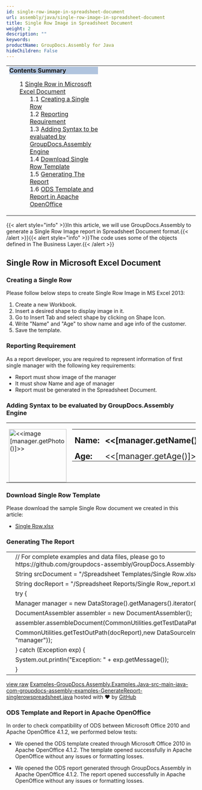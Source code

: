 ```yaml
---
id: single-row-image-in-spreadsheet-document
url: assembly/java/single-row-image-in-spreadsheet-document
title: Single Row Image in Spreadsheet Document
weight: 2
description: ""
keywords: 
productName: GroupDocs.Assembly for Java
hideChildren: False
---
```

<table class="sectionMacro" border="0" cellpadding="5" cellspacing="0" width="100%"><tbody><tr><td valign="top" width="50%"><div class="panel" style="border-top-width: 1px; border-right-width: 1px; border-bottom-width: 1px; border-left-width: 1px;"><div class="panelHeader" style="border-bottom-width: 1px; background-color: rgb(176, 196, 222);"><b>Contents Summary</b></div><div class="panelContent"><style type="text/css">div.rbtoc1590607145567 { padding-top: 0px; padding-right: 0px; padding-bottom: 0px; padding-left: 0px; }div.rbtoc1590607145567 ul { list-style-type: none; list-style-image: none; margin-left: 0px; }div.rbtoc1590607145567 li { margin-left: 0px; padding-left: 0px; }</style><div class="toc rbtoc1590607145567"><ul class="toc-indentation"><li><span class="TOCOutline">1</span> <a href="#SingleRowImageinSpreadsheetDocument-SingleRowinMicrosoftExcelDocument">Single Row in Microsoft Excel Document</a><ul class="toc-indentation"><li><span class="TOCOutline">1.1</span> <a href="#SingleRowImageinSpreadsheetDocument-CreatingaSingleRow">Creating a Single Row</a></li><li><span class="TOCOutline">1.2</span> <a href="#SingleRowImageinSpreadsheetDocument-ReportingRequirement">Reporting Requirement</a></li><li><span class="TOCOutline">1.3</span> <a href="#SingleRowImageinSpreadsheetDocument-AddingSyntaxtobeevaluatedbyGroupDocs.AssemblyEngine">Adding Syntax to be evaluated by GroupDocs.Assembly Engine</a></li><li><span class="TOCOutline">1.4</span> <a href="#SingleRowImageinSpreadsheetDocument-DownloadSingleRowTemplate">Download Single Row Template</a></li><li><span class="TOCOutline">1.5</span> <a href="#SingleRowImageinSpreadsheetDocument-GeneratingTheReport">Generating The Report</a></li><li><span class="TOCOutline">1.6</span> <a href="#SingleRowImageinSpreadsheetDocument-ODSTemplateandReportinApacheOpenOffice">ODS Template and Report in Apache OpenOffice</a></li></ul></li></ul></div></div></div></td><td valign="top" width="15%">&nbsp;</td><td valign="top" width="35%">&nbsp;</td></tr></tbody></table>

{{< alert style="info" >}}In this article, we will use GroupDocs.Assembly to generate a Single Row Image report in Spreadsheet Document format.{{< /alert >}}{{< alert style="info" >}}The code uses some of the objects defined in The Business Layer.{{< /alert >}}

## Single Row in Microsoft Excel Document

### Creating a Single Row

Please follow below steps to create Single Row Image in MS Excel 2013:

1.  Create a new Workbook.
2.  Insert a desired shape to display image in it.
3.  Go to Insert Tab and select shape by clicking on Shape Icon.
4.  Write "Name" and "Age" to show name and age info of the customer.
5.  Save the template.

### Reporting Requirement

As a report developer, you are required to represent information of first single manager with the following key requirements:

*   Report must show image of the manager
*   It must show Name and age of manager
*   Report must be generated in the Spreadsheet Document.

### Adding Syntax to be evaluated by GroupDocs.Assembly Engine

<table class="MsoTableGrid" border="1" cellspacing="0" cellpadding="0" style="border-collapse: collapse; border-top-color: initial; border-top-style: none; border-top-width: initial; border-right-color: initial; border-right-style: none; border-right-width: initial; border-bottom-color: initial; border-bottom-style: none; border-bottom-width: initial; border-left-color: initial; border-left-style: none; border-left-width: initial;"><tbody><tr><td width="172" valign="top" style="width: 129.05pt; border-top-color: initial; border-top-style: none; border-top-width: initial; border-right-color: initial; border-right-style: none; border-right-width: initial; border-bottom-color: initial; border-bottom-style: none; border-bottom-width: initial; border-left-color: initial; border-left-style: none; border-left-width: initial; padding-top: 0in; padding-right: 5.4pt; padding-bottom: 0in; padding-left: 5.4pt;"><p class="MsoNormal" style="margin-bottom: 0.0001pt; line-height: normal;"><img width="153" height="142" src="" alt="<<image [manager.getPhoto()]>>"></p></td><td width="436" valign="top" style="width: 326.9pt; border-top-color: initial; border-top-style: none; border-top-width: initial; border-right-color: initial; border-right-style: none; border-right-width: initial; border-bottom-color: initial; border-bottom-style: none; border-bottom-width: initial; border-left-color: initial; border-left-style: none; border-left-width: initial; padding-top: 0in; padding-right: 5.4pt; padding-bottom: 0in; padding-left: 5.4pt;"><table class="MsoTable15Plain2" border="0" cellspacing="0" cellpadding="0" style="border-collapse: collapse; border-top-color: initial; border-top-style: none; border-top-width: initial; border-right-color: initial; border-right-style: none; border-right-width: initial; border-bottom-color: initial; border-bottom-style: none; border-bottom-width: initial; border-left-color: initial; border-left-style: none; border-left-width: initial;"><tbody><tr><td width="116" valign="top" style="width: 86.7pt; padding-top: 0in; padding-right: 5.4pt; padding-bottom: 0in; padding-left: 5.4pt;"><p class="MsoNormal" style="margin-bottom: 0.0001pt; line-height: normal;"><b><span style="font-size: 16pt;">Name:</span></b></p></td><td width="305" valign="top" style="width: 228.9pt; padding-top: 0in; padding-right: 5.4pt; padding-bottom: 0in; padding-left: 5.4pt;"><p class="MsoNormal" style="margin-bottom: 0.0001pt; line-height: normal;"><b><span style="font-size: 16pt;">&lt;&lt;[manager.getName()]&gt;&gt;</span></b></p></td></tr><tr><td width="116" valign="top" style="width: 86.7pt; padding-top: 0in; padding-right: 5.4pt; padding-bottom: 0in; padding-left: 5.4pt;"><p class="MsoNormal" style="margin-bottom: 0.0001pt; line-height: normal;"><b><span style="font-size: 16pt;">Age:</span></b></p></td><td width="305" valign="top" style="width: 228.9pt; padding-top: 0in; padding-right: 5.4pt; padding-bottom: 0in; padding-left: 5.4pt;"><p class="MsoNormal" style="margin-bottom: 0.0001pt; line-height: normal;"><span style="font-size: 16pt;">&lt;&lt;[manager.getAge()]&gt;&gt;</span></p></td></tr></tbody></table><p class="MsoNormal" style="margin-bottom: 0.0001pt; line-height: normal;"></p></td></tr></tbody></table>

### Download Single Row Template

Please download the sample Single Row document we created in this article:

*   [Single Row.xlsx](https://github.com/groupdocs-assembly/GroupDocs.Assembly-for-Java/blob/master/Examples/GroupDocs.Assembly.Examples.Java/Data/Storage/Spreadsheet%20Templates/Single%20Row.xlsx?raw=true)

### Generating The Report

<table class="highlight tab-size js-file-line-container" data-tab-size="8" data-paste-markdown-skip=""><tbody><tr><td id="file-examples-groupdocs-assembly-examples-java-src-main-java-com-groupdocs-assembly-examples-generatereport-singlerowspreadsheet-java-L1" class="blob-num js-line-number" data-line-number="1"></td><td id="file-examples-groupdocs-assembly-examples-java-src-main-java-com-groupdocs-assembly-examples-generatereport-singlerowspreadsheet-java-LC1" class="blob-code blob-code-inner js-file-line"><span class="pl-c"><span class="pl-c">//</span> For complete examples and data files, please go to https://github.com/groupdocs-assembly/GroupDocs.Assembly-for-Java</span></td></tr><tr><td id="file-examples-groupdocs-assembly-examples-java-src-main-java-com-groupdocs-assembly-examples-generatereport-singlerowspreadsheet-java-L2" class="blob-num js-line-number" data-line-number="2"></td><td id="file-examples-groupdocs-assembly-examples-java-src-main-java-com-groupdocs-assembly-examples-generatereport-singlerowspreadsheet-java-LC2" class="blob-code blob-code-inner js-file-line"><span class="pl-smi">String</span> srcDocument <span class="pl-k">=</span> <span class="pl-s"><span class="pl-pds">"</span>/Spreadsheet Templates/Single Row.xlsx<span class="pl-pds">"</span></span>;</td></tr><tr><td id="file-examples-groupdocs-assembly-examples-java-src-main-java-com-groupdocs-assembly-examples-generatereport-singlerowspreadsheet-java-L3" class="blob-num js-line-number" data-line-number="3"></td><td id="file-examples-groupdocs-assembly-examples-java-src-main-java-com-groupdocs-assembly-examples-generatereport-singlerowspreadsheet-java-LC3" class="blob-code blob-code-inner js-file-line"><span class="pl-smi">String</span> docReport <span class="pl-k">=</span> <span class="pl-s"><span class="pl-pds">"</span>/Spreadsheet Reports/Single Row_report.xlsx<span class="pl-pds">"</span></span>;</td></tr><tr><td id="file-examples-groupdocs-assembly-examples-java-src-main-java-com-groupdocs-assembly-examples-generatereport-singlerowspreadsheet-java-L4" class="blob-num js-line-number" data-line-number="4"></td><td id="file-examples-groupdocs-assembly-examples-java-src-main-java-com-groupdocs-assembly-examples-generatereport-singlerowspreadsheet-java-LC4" class="blob-code blob-code-inner js-file-line"><span class="pl-k">try</span> {</td></tr><tr><td id="file-examples-groupdocs-assembly-examples-java-src-main-java-com-groupdocs-assembly-examples-generatereport-singlerowspreadsheet-java-L5" class="blob-num js-line-number" data-line-number="5"></td><td id="file-examples-groupdocs-assembly-examples-java-src-main-java-com-groupdocs-assembly-examples-generatereport-singlerowspreadsheet-java-LC5" class="blob-code blob-code-inner js-file-line"><span class="pl-smi">Manager</span> manager <span class="pl-k">=</span> <span class="pl-k">new</span> <span class="pl-smi">DataStorage</span>()<span class="pl-k">.</span>getManagers()<span class="pl-k">.</span>iterator()<span class="pl-k">.</span>next();</td></tr><tr><td id="file-examples-groupdocs-assembly-examples-java-src-main-java-com-groupdocs-assembly-examples-generatereport-singlerowspreadsheet-java-L6" class="blob-num js-line-number" data-line-number="6"></td><td id="file-examples-groupdocs-assembly-examples-java-src-main-java-com-groupdocs-assembly-examples-generatereport-singlerowspreadsheet-java-LC6" class="blob-code blob-code-inner js-file-line"><span class="pl-smi">DocumentAssembler</span> assembler <span class="pl-k">=</span> <span class="pl-k">new</span> <span class="pl-smi">DocumentAssembler</span>();</td></tr><tr><td id="file-examples-groupdocs-assembly-examples-java-src-main-java-com-groupdocs-assembly-examples-generatereport-singlerowspreadsheet-java-L7" class="blob-num js-line-number" data-line-number="7"></td><td id="file-examples-groupdocs-assembly-examples-java-src-main-java-com-groupdocs-assembly-examples-generatereport-singlerowspreadsheet-java-LC7" class="blob-code blob-code-inner js-file-line">assembler<span class="pl-k">.</span>assembleDocument(<span class="pl-smi">CommonUtilities</span><span class="pl-k">.</span>getTestDataPath(srcDocument),</td></tr><tr><td id="file-examples-groupdocs-assembly-examples-java-src-main-java-com-groupdocs-assembly-examples-generatereport-singlerowspreadsheet-java-L8" class="blob-num js-line-number" data-line-number="8"></td><td id="file-examples-groupdocs-assembly-examples-java-src-main-java-com-groupdocs-assembly-examples-generatereport-singlerowspreadsheet-java-LC8" class="blob-code blob-code-inner js-file-line"><span class="pl-smi">CommonUtilities</span><span class="pl-k">.</span>getTestOutPath(docReport),<span class="pl-k">new</span> <span class="pl-smi">DataSourceInfo</span>( manager, <span class="pl-s"><span class="pl-pds">"</span>manager<span class="pl-pds">"</span></span>));</td></tr><tr><td id="file-examples-groupdocs-assembly-examples-java-src-main-java-com-groupdocs-assembly-examples-generatereport-singlerowspreadsheet-java-L9" class="blob-num js-line-number" data-line-number="9"></td><td id="file-examples-groupdocs-assembly-examples-java-src-main-java-com-groupdocs-assembly-examples-generatereport-singlerowspreadsheet-java-LC9" class="blob-code blob-code-inner js-file-line">} <span class="pl-k">catch</span> (<span class="pl-smi">Exception</span> exp) {</td></tr><tr><td id="file-examples-groupdocs-assembly-examples-java-src-main-java-com-groupdocs-assembly-examples-generatereport-singlerowspreadsheet-java-L10" class="blob-num js-line-number" data-line-number="10"></td><td id="file-examples-groupdocs-assembly-examples-java-src-main-java-com-groupdocs-assembly-examples-generatereport-singlerowspreadsheet-java-LC10" class="blob-code blob-code-inner js-file-line"><span class="pl-smi">System</span><span class="pl-k">.</span>out<span class="pl-k">.</span>println(<span class="pl-s"><span class="pl-pds">"</span>Exception: <span class="pl-pds">"</span></span> <span class="pl-k">+</span> exp<span class="pl-k">.</span>getMessage());</td></tr><tr><td id="file-examples-groupdocs-assembly-examples-java-src-main-java-com-groupdocs-assembly-examples-generatereport-singlerowspreadsheet-java-L11" class="blob-num js-line-number" data-line-number="11"></td><td id="file-examples-groupdocs-assembly-examples-java-src-main-java-com-groupdocs-assembly-examples-generatereport-singlerowspreadsheet-java-LC11" class="blob-code blob-code-inner js-file-line">}</td></tr></tbody></table>

[view raw](https://gist.github.com/GroupDocsGists/7d0baf2bd25fa3d626e93d540a9395b4/raw/87f677e70a7054c8f2b7ae3251f0c104e2c7d1c3/Examples-GroupDocs.Assembly.Examples.Java-src-main-java-com-groupdocs-assembly-examples-GenerateReport-singlerowspreadsheet.java) [Examples-GroupDocs.Assembly.Examples.Java-src-main-java-com-groupdocs-assembly-examples-GenerateReport-singlerowspreadsheet.java](https://gist.github.com/GroupDocsGists/7d0baf2bd25fa3d626e93d540a9395b4#file-examples-groupdocs-assembly-examples-java-src-main-java-com-groupdocs-assembly-examples-generatereport-singlerowspreadsheet-java) hosted with ❤ by [GitHub](https://github.com)

### ODS Template and Report in Apache OpenOffice

In order to check compatibility of ODS between Microsoft Office 2010 and Apache OpenOffice 4.1.2, we performed below tests:

*   We opened the ODS template created through Microsoft Office 2010 in Apache OpenOffice 4.1.2. The template opened successfully in Apache OpenOffice without any issues or formatting losses.

*   We opened the ODS report generated through GroupDocs.Assembly in Apache OpenOffice 4.1.2. The report opened successfully in Apache OpenOffice without any issues or formatting losses.
